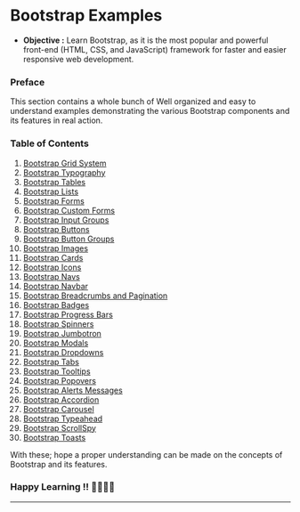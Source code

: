 # Bootstrap Examples
- **Objective :** Learn Bootstrap, as it is the most popular and powerful front-end (HTML, CSS, and JavaScript) framework for faster and easier responsive web development.

### Preface
This section contains a whole bunch of Well organized and easy to understand examples demonstrating the various Bootstrap components and its features in real action.

### **Table of Contents**

1. [Bootstrap Grid System]()
1. [Bootstrap Typography]()
1. [Bootstrap Tables]()
1. [Bootstrap Lists]()
1. [Bootstrap Forms]()
1. [Bootstrap Custom Forms]()
1. [Bootstrap  Input Groups]()
1. [Bootstrap Buttons]()
1. [Bootstrap Button Groups]()
1. [Bootstrap Images]()
1. [Bootstrap Cards]()
1. [Bootstrap Icons]()
1. [Bootstrap Navs]()
1. [Bootstrap Navbar]()
1. [Bootstrap Breadcrumbs and  Pagination]()
1. [Bootstrap Badges]()
1. [Bootstrap Progress Bars]()
1. [Bootstrap Spinners]()
1. [Bootstrap Jumbotron]()
1. [Bootstrap Modals]()
1. [Bootstrap Dropdowns]()
1. [Bootstrap Tabs]()
1. [Bootstrap Tooltips]()
1. [Bootstrap Popovers]()
1. [Bootstrap Alerts Messages](https://github.com/ZephyrAveryl777/Bootstrap-Examples/tree/master/Bootstrap%20Alert%20Messages)
1. [Bootstrap Accordion](https://github.com/ZephyrAveryl777/Bootstrap-Examples/tree/master/Bootstrap%20Accordion)
1. [Bootstrap Carousel]()
1. [Bootstrap Typeahead]()
1. [Bootstrap ScrollSpy]()
1. [Bootstrap Toasts]()


With these;  hope a proper understanding can be made on the concepts of Bootstrap and its features.

### Happy Learning !! ✌🏻👍🏻

---
